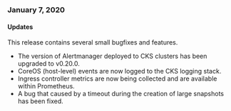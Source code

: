 ### January 7, 2020

#### Updates
This release contains several small bugfixes and features. 
- The version of Alertmanager deployed to CKS clusters has been upgraded to v0.20.0.
- CoreOS (host-level) events are now logged to the CKS logging stack.
- Ingress controller metrics are now being collected and are available within Prometheus. 
- A bug that caused by a timeout during the creation of large snapshots has been fixed.